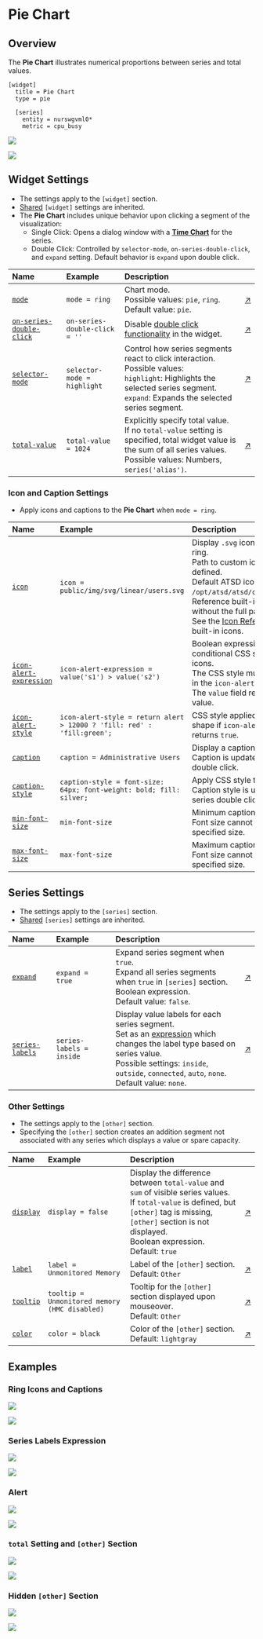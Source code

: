 # Pie Chart

## Overview

The **Pie Chart** illustrates numerical proportions between series and total values.

```ls
[widget]
  title = Pie Chart
  type = pie

  [series]
    entity = nurswgvml0*
    metric = cpu_busy
```

![](./images/pie-title-1.png)

[![](../../images/button.png)](https://apps.axibase.com/chartlab/28362f9b)

## Widget Settings

* The settings apply to the `[widget]` section.
* [Shared](../shared/README.md#widget-settings) `[widget]` settings are inherited.
* The **Pie Chart** includes unique behavior upon clicking a segment of the visualization:
  * Single Click: Opens a dialog window with a [**Time Chart**](../time-chart/README.md) for the series.
  * Double Click: Controlled by `selector-mode`, `on-series-double-click`, and `expand` setting. Default behavior is `expand` upon double click.

Name | Example | Description | &nbsp;
:--|:--|:--|:--
<a name="mode"></a>[`mode`](#mode)|`mode = ring`|Chart mode.<br>Possible values: `pie`, `ring`.<br>Default value: `pie`.|[↗](https://apps.axibase.com/chartlab/7217e679)
<a name="on-series-double-click"></a>[`on-series-double-click`](#on-series-double-click)|`on-series-double-click = ''`|Disable [double click functionality](#syntax) in the widget.|[↗](https://apps.axibase.com/chartlab/b18445b6)
<a name="selector-mode"></a>[`selector-mode`](#selector-mode)|`selector-mode = highlight`|Control how series segments react to click interaction.<br>Possible values:<br>`highlight`: Highlights the selected series segment.<br>`expand`: Expands the selected series segment.|[↗](https://apps.axibase.com/chartlab/099862db)
<a name="total-value"></a>[`total-value`](#total-value)|`total-value = 1024`|Explicitly specify total value.<br> If no `total-value` setting is specified, total widget value is the sum of all series values.<br>Possible values: Numbers, `series('alias')`.|[↗](https://apps.axibase.com/chartlab/64587dc6)

### Icon and Caption Settings

* Apply icons and captions to the **Pie Chart** when `mode = ring`.

Name | Example | Description | &nbsp;
:--|:--|:--|:--
<a name="icon"></a>[`icon`](#icon)|`icon = public/img/svg/linear/users.svg`|Display `.svg` icon in **Pie Chart** ring.<br>Path to custom icons must be defined.<br>Default ATSD icon directory is `/opt/atsd/atsd/conf/portal/img/`.<br>Reference built-in icons by name, without the full path.<br>See the [Icon Reference Sheet](resources/atsd-embedded-icons.pdf) for built-in icons.|[↗](https://apps.axibase.com/chartlab/dfe686f7)
<a name="icon-alert-expression"></a>[`icon-alert-expression`](#icon-alert-expression)|`icon-alert-expression = value('s1') > value('s2')`|Boolean expression to apply conditional CSS style to series icons.<br>The CSS style must be specified in the `icon-alert-style` setting.<br>The `value` field refers to the series value.|[↗](https://apps.axibase.com/chartlab/f534ac48)
<a name="icon-alert-style"></a>[`icon-alert-style`](#icon-alert-style)|`icon-alert-style = return alert > 12000 ? 'fill: red' : 'fill:green';`|CSS style applied to the series shape if `icon-alert-expression` returns `true`.|[↗](https://apps.axibase.com/chartlab/f534ac48)
<a name="caption"></a>[`caption`](#caption)|`caption = Administrative Users`|Display a caption below the icon.<br>Caption is updated upon series double click.|[↗](https://apps.axibase.com/chartlab/9261f982)
<a name="caption-style"></a>[`caption-style`](#caption-style)|`caption-style = font-size: 64px; font-weight: bold; fill: silver;`|Apply CSS style to the caption.<br>Caption style is updated upon series double click.|[↗](https://apps.axibase.com/chartlab/9145cc0f)
<a name="min-font-size"></a>[`min-font-size`](#min-font-size)|`min-font-size`|Minimum caption font size.<br>Font size cannot scale below specified size.|[↗](https://apps.axibase.com/chartlab/30d94fc5)
<a name="max-font-size"></a>[`max-font-size`](#max-font-size)|`max-font-size`|Maximum caption font size.<br>Font size cannot scale above specified size.|[↗](https://apps.axibase.com/chartlab/30d94fc5)

## Series Settings

* The settings apply to the `[series]` section.
* [Shared](../shared/README.md#series-settings) `[series]` settings are inherited.

Name | Example | Description | &nbsp;
:--|:--|:--|:--
<a name="expand"></a>[`expand`](#expand)|`expand = true`|Expand series segment when `true`.<br>Expand all series segments when `true` in `[series]` section.<br>Boolean expression.<br>Default value: `false`.|[↗](https://apps.axibase.com/chartlab/f5684bc4)|
<a name="series-labels"></a>[`series-labels`](#series-labels)|`series-labels = inside`|Display value labels for each series segment.<br>Set as an [expression](https://axibase.com/docs/atsd/administration/metric-persistence-filter.html#expression-syntax) which changes the label type based on series value.<br>Possible settings: `inside`, `outside`, `connected`, `auto`, `none`.<br>Default value: `none`.|[↗](https://apps.axibase.com/chartlab/e644f68f)|

### Other Settings

* The settings apply to the `[other]` section.
* Specifying the `[other]` section creates an addition segment not associated with any series which displays a value or spare capacity.

Name | Example | Description | &nbsp;
:--|:--|:--|:--
|<a name="display"></a>[`display`](#display)|`display = false`|Display the difference between `total-value` and `sum` of visible series values.<br>If `total-value` is defined, but `[other]` tag is missing, `[other]` section is not displayed.<br>Boolean expression.<br>Default: `true`|[↗](https://apps.axibase.com/chartlab/03201f9e)|
<a name="label"></a>[`label`](#label)|`label = Unmonitored Memory`|Label of the `[other]` section.<br>Default: `Other`|[↗](https://apps.axibase.com/chartlab/064091fa)|
<a name="tooltip"></a>[`tooltip`](#tooltip)|`tooltip = Unmonitored memory (HMC disabled)`|Tooltip for the `[other]` section displayed upon mouseover.<br>Default: `Other`|[↗](https://apps.axibase.com/chartlab/03be3f7d)|
<a name="color"></a>[`color`](#color)|`color = black`|Color of the `[other]` section.<br>Default: `lightgray`|[↗](https://apps.axibase.com/chartlab/db9f4d31)|

## Examples

### Ring Icons and Captions

![](./images/ring-icons-and-captions.png)

[![](../../images/button.png)](https://apps.axibase.com/chartlab/e31d60be)

### Series Labels Expression

![](./images/series-labels-expression.png)

[![](../../images/button.png)](https://apps.axibase.com/chartlab/7f7a1bc3)

### Alert

![](./images/alert-expression-example.png)

[![](../../images/button.png)](https://apps.axibase.com/chartlab/f1cd6467)

### `total` Setting and `[other]` Section

![](./images/total-and-other-example.png)

[![](../../images/button.png)](https://apps.axibase.com/chartlab/051e6dcf)

### Hidden `[other]` Section

![](./images/hidden-other-section.png)

[![](../../images/button.png)](https://apps.axibase.com/chartlab/fe53362c)